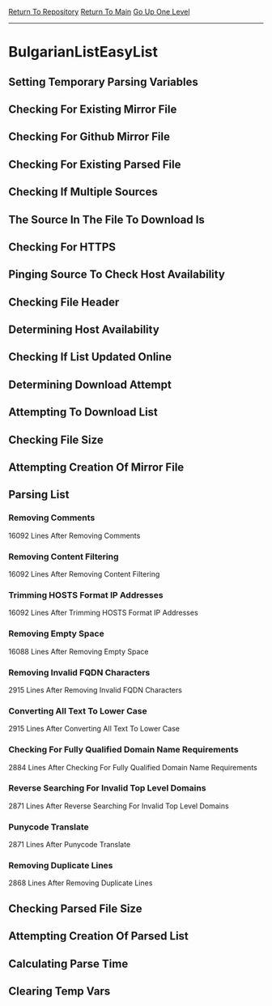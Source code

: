 [Return To Repository](https://github.com/deathbybandaid/piholeparser/)
[Return To Main](https://github.com/deathbybandaid/piholeparser/blob/master/RecentRunLogs/Mainlog.md)
[Go Up One Level](https://github.com/deathbybandaid/piholeparser/blob/master/RecentRunLogs/TopLevelScripts/30-Processing-External-Blacklists.md)
____________________________________
# BulgarianListEasyList
## Setting Temporary Parsing Variables
## Checking For Existing Mirror File
## Checking For Github Mirror File
## Checking For Existing Parsed File
## Checking If Multiple Sources
## The Source In The File To Download Is
## Checking For HTTPS
## Pinging Source To Check Host Availability
## Checking File Header
## Determining Host Availability
## Checking If List Updated Online
## Determining Download Attempt
## Attempting To Download List
## Checking File Size
## Attempting Creation Of Mirror File
## Parsing List
### Removing Comments
16092 Lines After Removing Comments
### Removing Content Filtering
16092 Lines After Removing Content Filtering
### Trimming HOSTS Format IP Addresses
16092 Lines After Trimming HOSTS Format IP Addresses
### Removing Empty Space
16088 Lines After Removing Empty Space
### Removing Invalid FQDN Characters
2915 Lines After Removing Invalid FQDN Characters
### Converting All Text To Lower Case
2915 Lines After Converting All Text To Lower Case
### Checking For Fully Qualified Domain Name Requirements
2884 Lines After Checking For Fully Qualified Domain Name Requirements
### Reverse Searching For Invalid Top Level Domains
2871 Lines After Reverse Searching For Invalid Top Level Domains
### Punycode Translate
2871 Lines After Punycode Translate
### Removing Duplicate Lines
2868 Lines After Removing Duplicate Lines
## Checking Parsed File Size
## Attempting Creation Of Parsed List
## Calculating Parse Time
## Clearing Temp Vars
